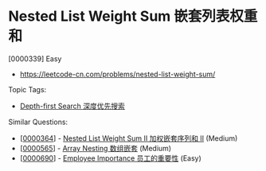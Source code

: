 # Nested List Weight Sum 嵌套列表权重和

[0000339] Easy

- https://leetcode-cn.com/problems/nested-list-weight-sum/

Topic Tags:

- [Depth-first Search 深度优先搜索](https://leetcode-cn.com/tag/depth-first-search/)

Similar Questions:

- [[0000364](https://leetcode-cn.com/problems/nested-list-weight-sum-ii/)] - [Nested List Weight Sum II 加权嵌套序列和 II](./0000364.nested-list-weight-sum-ii.md) (Medium)
- [[0000565](https://leetcode-cn.com/problems/array-nesting/)] - [Array Nesting 数组嵌套](./0000565.array-nesting.md) (Medium)
- [[0000690](https://leetcode-cn.com/problems/employee-importance/)] - [Employee Importance 员工的重要性](./0000690.employee-importance.md) (Easy)
